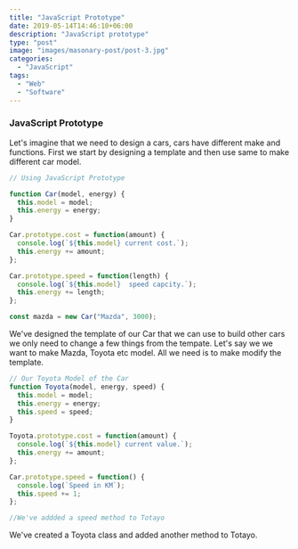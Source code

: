 ```yaml
---
title: "JavaScript Prototype"
date: 2019-05-14T14:46:10+06:00
description: "JavaScript prototype"
type: "post"
image: "images/masonary-post/post-3.jpg"
categories:
  - "JavaScript"
tags:
  - "Web"
  - "Software"
---
```


### JavaScript Prototype

Let's imagine that we need to design a cars, cars have different make and functions. First we start by designing a template and then use same to make different car model.

```js
// Using JavaScript Prototype

function Car(model, energy) {
  this.model = model;
  this.energy = energy;
}

Car.prototype.cost = function(amount) {
  console.log(`${this.model} current cost.`);
  this.energy += amount;
};

Car.prototype.speed = function(length) {
  console.log(`${this.model}  speed capcity.`);
  this.energy += length;
};

const mazda = new Car("Mazda", 3000);
```

We've designed the template of our Car that we can use to build other cars we only need to change a few things from the tempate. Let's say we we want to make Mazda, Toyota etc model. All we need is to make modify the template.

```js
// Our Toyota Model of the Car
function Toyota(model, energy, speed) {
  this.model = model;
  this.energy = energy;
  this.speed = speed;
}

Toyota.prototype.cost = function(amount) {
  console.log(`${this.model} current value.`);
  this.energy += amount;
};

Car.prototype.speed = function() {
  console.log(`Speed in KM`);
  this.speed += 1;
};

//We've addded a speed method to Totayo
```

We've created a Toyota class and added another method to Totayo.
